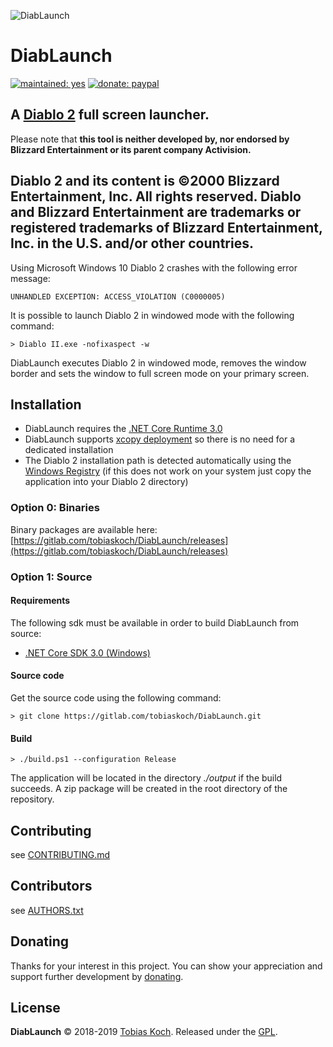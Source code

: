 ![DiabLaunch](https://gitlab.com/tobiaskoch/DiabLaunch/raw/master/img/DiabLaunch.png)

# DiabLaunch

[![maintained: yes](https://tobiaskoch.gitlab.io/badges/maintained-yes.svg)](https://gitlab.com/tobiaskoch/DiabLaunch/commits/master)
[![donate: paypal](https://tobiaskoch.gitlab.io/badges/donate-paypal.svg)](https://www.tk-software.de/donate)

A [Diablo 2](https://www.blizzard.com/de-de/games/d2/) full screen launcher.
---
Please note that **this tool is neither developed by, nor endorsed by Blizzard Entertainment or its parent company Activision.**

Diablo 2 and its content is ©2000 Blizzard Entertainment, Inc. All rights reserved. Diablo and Blizzard Entertainment are trademarks or registered trademarks of Blizzard Entertainment, Inc. in the U.S. and/or other countries.
---
Using Microsoft Windows 10 Diablo 2 crashes with the following error message:

    UNHANDLED EXCEPTION: ACCESS_VIOLATION (C0000005)

It is possible to launch Diablo 2 in windowed mode with the following command:

    > Diablo II.exe -nofixaspect -w

DiabLaunch executes Diablo 2 in windowed mode, removes the window border and sets the window to full screen mode on your primary screen.

## Installation

* DiabLaunch requires the [.NET Core Runtime 3.0](https://dotnet.microsoft.com/download/dotnet-core/3.0/runtime)
* DiabLaunch supports [xcopy deployment](https://en.wikipedia.org/wiki/XCOPY_deployment) so there is no need for a dedicated installation
* The Diablo 2 installation path is detected automatically using the [Windows Registry](https://en.wikipedia.org/wiki/Windows_Registry) (if this does not work on your system just copy the application into your Diablo 2 directory)

### Option 0: Binaries
Binary packages are available here: [https://gitlab.com/tobiaskoch/DiabLaunch/releases](https://gitlab.com/tobiaskoch/DiabLaunch/releases)

### Option 1: Source
#### Requirements
The following sdk must be available in order to build DiabLaunch from source:

* [.NET Core SDK 3.0 (Windows)](https://dotnet.microsoft.com/download)

#### Source code
Get the source code using the following command:

    > git clone https://gitlab.com/tobiaskoch/DiabLaunch.git

#### Build
    > ./build.ps1 --configuration Release

The application will be located in the directory *./output* if the build succeeds. A zip package will be created in the root directory of the repository.

## Contributing
see [CONTRIBUTING.md](https://gitlab.com/tobiaskoch/DiabLaunch/blob/master/CONTRIBUTING.md)

## Contributors
see [AUTHORS.txt](https://gitlab.com/tobiaskoch/DiabLaunch/blob/master/AUTHORS.txt)

## Donating
Thanks for your interest in this project. You can show your appreciation and support further development by [donating](https://www.tk-software.de/donate).

## License
**DiabLaunch** © 2018-2019  [Tobias Koch](https://www.tk-software.de). Released under the [GPL](https://gitlab.com/tobiaskoch/DiabLaunch/blob/master/LICENSE.md).